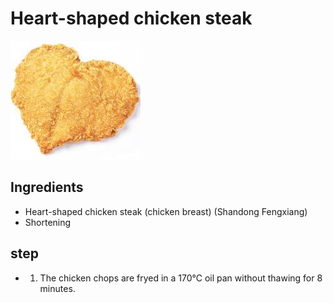 # Heart-shaped chicken steak

![心形鸡排](/images/心形鸡排.png)

## Ingredients

- Heart-shaped chicken steak (chicken breast) (Shandong Fengxiang)
- Shortening

## step

- 1. The chicken chops are fryed in a 170℃ oil pan without thawing for 8 minutes.
